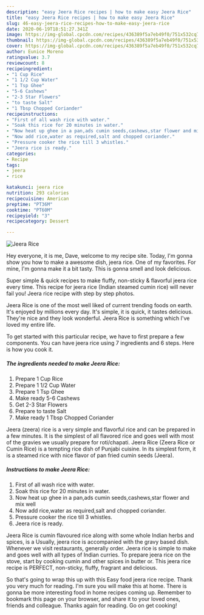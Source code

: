 ```yaml
---
description: "easy Jeera Rice recipes | how to make easy Jeera Rice"
title: "easy Jeera Rice recipes | how to make easy Jeera Rice"
slug: 46-easy-jeera-rice-recipes-how-to-make-easy-jeera-rice
date: 2020-06-19T18:51:27.341Z
image: https://img-global.cpcdn.com/recipes/436389f5a7eb49f0/751x532cq70/jeera-rice-recipe-main-photo.jpg
thumbnail: https://img-global.cpcdn.com/recipes/436389f5a7eb49f0/751x532cq70/jeera-rice-recipe-main-photo.jpg
cover: https://img-global.cpcdn.com/recipes/436389f5a7eb49f0/751x532cq70/jeera-rice-recipe-main-photo.jpg
author: Eunice Moreno
ratingvalue: 3.7
reviewcount: 8
recipeingredient:
- "1 Cup Rice"
- "1 1/2 Cup Water"
- "1 Tsp Ghee"
- "5-6 Cashews"
- "2-3 Star Flowers"
- "to taste Salt"
- "1 Tbsp Chopped Coriander"
recipeinstructions:
- "First of all wash rice with water."
- "Soak this rice for 20 minutes in water."
- "Now heat up ghee in a pan,ads cumin seeds,cashews,star flower and mix well"
- "Now add rice,water as required,salt and chopped coriander."
- "Pressure cooker the rice till 3 whistles."
- "Jeera rice is ready."
categories:
- Recipe
tags:
- jeera
- rice

katakunci: jeera rice 
nutrition: 293 calories
recipecuisine: American
preptime: "PT36M"
cooktime: "PT60M"
recipeyield: "3"
recipecategory: Dessert

---
```



![Jeera Rice](https://img-global.cpcdn.com/recipes/436389f5a7eb49f0/751x532cq70/jeera-rice-recipe-main-photo.jpg)

Hey everyone, it is me, Dave, welcome to my recipe site. Today, I'm gonna show you how to make a awesome dish, jeera rice. One of my favorites. For mine, I'm gonna make it a bit tasty. This is gonna smell and look delicious.

Super simple &amp; quick recipes to make fluffy, non-sticky &amp; flavorful jeera rice every time. This recipe for jeera rice (Indian steamed cumin rice) will never fail you! Jeera rice recipe with step by step photos.

Jeera Rice is one of the most well liked of current trending foods on earth. It's enjoyed by millions every day. It's simple, it is quick, it tastes delicious. They're nice and they look wonderful. Jeera Rice is something which I've loved my entire life.


To get started with this particular recipe, we have to first prepare a few components. You can have jeera rice using 7 ingredients and 6 steps. Here is how you cook it.

<!--inarticleads1-->

##### The ingredients needed to make Jeera Rice:

1. Prepare 1 Cup Rice
1. Prepare 1 1/2 Cup Water
1. Prepare 1 Tsp Ghee
1. Make ready 5-6 Cashews
1. Get 2-3 Star Flowers
1. Prepare to taste Salt
1. Make ready 1 Tbsp Chopped Coriander


Jeera (zeera) rice is a very simple and flavorful rice and can be prepared in a few minutes. It is the simplest of all flavored rice and goes well with most of the gravies we usually prepare for roti/chapati. Jeera Rice (Zeera Rice or Cumin Rice) is a tempting rice dish of Punjabi cuisine. In its simplest form, it is a steamed rice with nice flavor of pan fried cumin seeds (Jeera). 

<!--inarticleads2-->

##### Instructions to make Jeera Rice:

1. First of all wash rice with water.
1. Soak this rice for 20 minutes in water.
1. Now heat up ghee in a pan,ads cumin seeds,cashews,star flower and mix well
1. Now add rice,water as required,salt and chopped coriander.
1. Pressure cooker the rice till 3 whistles.
1. Jeera rice is ready.


Jeera Rice is cumin flavoured rice along with some whole Indian herbs and spices, is a Usually, jeera rice is accompanied with the gravy based dish. Whenever we visit restaurants, generally order. Jeera rice is simple to make and goes well with all types of Indian curries. To prepare jeera rice on the stove, start by cooking cumin and other spices in butter or. This jeera rice recipe is PERFECT, non-sticky, fluffy, fragrant and delicious. 

So that's going to wrap this up with this Easy food jeera rice recipe. Thank you very much for reading. I'm sure you will make this at home. There is gonna be more interesting food in home recipes coming up. Remember to bookmark this page on your browser, and share it to your loved ones, friends and colleague. Thanks again for reading. Go on get cooking!
